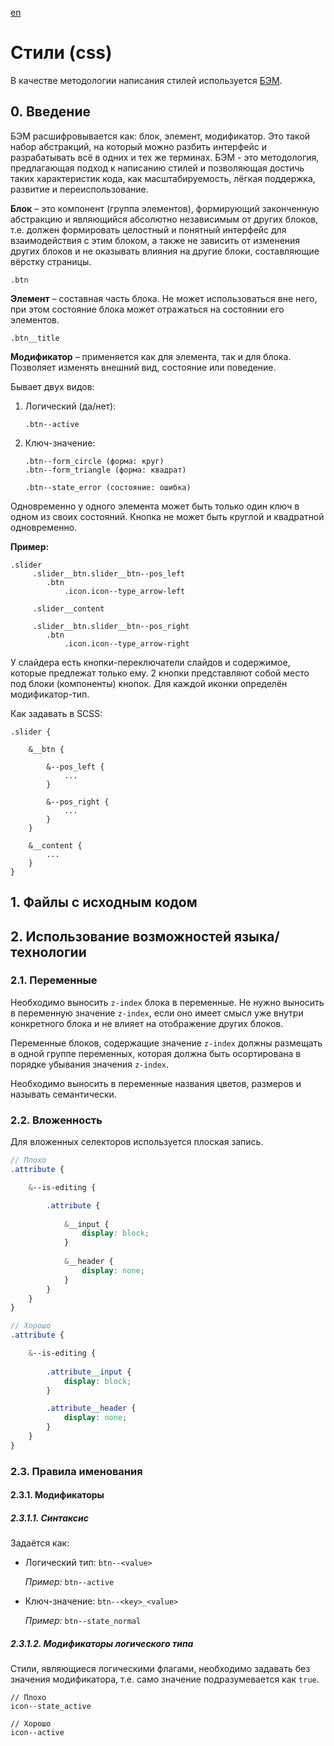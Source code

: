[en](./README.md)

# Стили (css)

В качестве методологии написания стилей используется [БЭМ](https://ru.bem.info/methodology/quick-start/).

## 0. Введение

БЭМ расшифровывается как: блок, элемент, модификатор. Это такой набор абстракций, на который 
можно разбить интерфейс и разрабатывать всё в одних и тех же терминах. БЭМ - это методология, 
предлагающая подход к написанию стилей и позволяющая достичь таких характеристик кода, 
как масштабируемость, лёгкая поддержка, развитие и переиспользование.

**Блок** – это компонент (группа элементов), формирующий законченную абстракцию и 
являющийся абсолютно независимым от других блоков, т.е. должен формировать целостный и 
понятный интерфейс для взаимодействия с этим блоком, а также не зависить от изменения 
других блоков и не оказывать влияния на другие блоки, составляющие вёрстку страницы. 

`.btn`

**Элемент** – составная часть блока. Не может использоваться вне него, при этом 
состояние блока может отражаться на состоянии его элементов.

`.btn__title`

**Модификатор** – применяется как для элемента, так и для блока. Позволяет изменять внешний вид, 
состояние или поведение. 

Бывает двух видов:

1. Логический (да/нет):
    
    `.btn--active`
    
2. Ключ-значение:
    
    ```
    .btn--form_circle (форма: круг)
    .btn--form_triangle (форма: квадрат)
        
    .btn--state_error (состояние: ошибка)
    ```

Одновременно у одного элемента может быть только один ключ в одном из своих состояний. 
Кнопка не может быть круглой и квадратной одновременно. 

**Пример:**

```
.slider 
     .slider__btn.slider__btn--pos_left
        .btn 
            .icon.icon--type_arrow-left

     .slider__content
           
     .slider__btn.slider__btn--pos_right
        .btn
            .icon.icon--type_arrow-right
```

У слайдера есть кнопки-переключатели слайдов и содержимое, которые предлежат только ему. 
2 кнопки представляют собой место под блоки (компоненты) кнопок. Для каждой иконки 
определён модификатор-тип.

Как задавать в SCSS:

```
.slider {
    
    &__btn {
        
        &--pos_left {
            ...
        }

        &--pos_right {
            ...
        }
    }

    &__content {
        ...
    }
}
```

## 1. Файлы с исходным кодом

## 2. Использование возможностей языка/технологии

### 2.1. Переменные

Необходимо выносить `z-index` блока в переменные. Не нужно выносить в переменную
значение `z-index`, если оно имеет смысл уже внутри конкретного блока и не влияет
на отображение других блоков.

Переменные блоков, содержащие значение `z-index` должны размещать в одной группе переменных,
которая должна быть осортирована в порядке убывания значения `z-index`.

Необходимо выносить в переменные названия цветов, размеров и называть семантически.

### 2.2. Вложенность

Для вложенных селекторов используется плоская запись.

```scss
// Плохо
.attribute {

    &--is-editing {

        .attribute {
            
            &__input {
                display: block;
            }
            
            &__header {
                display: none;
            }
        }
    }
}

// Хорошо
.attribute {

    &--is-editing {
        
        .attribute__input {
            display: block;
        }

        .attribute__header {
            display: none;
        }
    }
}
```

### 2.3. Правила именования

#### 2.3.1. Модификаторы

##### 2.3.1.1. Синтаксис

Задаётся как:
* Логический тип: `btn--<value>`

    *Пример:* `btn--active`
* Ключ-значение: `btn--<key>_<value>`

    *Пример:* `btn--state_normal`

##### 2.3.1.2. Модификаторы логического типа

Стили, являющиеся логическими флагами, необходимо задавать без значения модификатора, 
т.е. само значение подразумевается как `true`. 

```
// Плохо
icon--state_active

// Хорошо
icon--active
```